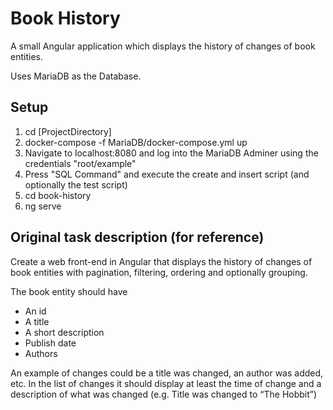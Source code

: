 # Book History

A small Angular application which displays the history of changes of book entities.

Uses MariaDB as the Database.

## Setup

1. cd [ProjectDirectory]
2. docker-compose -f MariaDB/docker-compose.yml up
3. Navigate to localhost:8080 and log into the MariaDB Adminer using the credentials "root/example"
4. Press "SQL Command" and execute the create and insert script (and optionally the test script)
6. cd book-history
5. ng serve

## Original task description (for reference)

Create a web front-end in Angular that displays the history of changes of book entities with pagination, filtering, ordering and optionally grouping.

The book entity should have 
* An id
* A title
* A short description
* Publish date
* Authors

An example of changes could be a title was changed, an author was added, etc.
In the list of changes it should display at least the time of change and a description of what was changed (e.g. Title was changed to “The Hobbit”)
